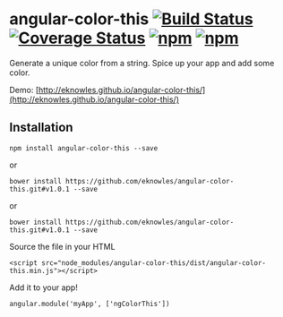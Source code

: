 angular-color-this [![Build Status](https://travis-ci.org/eknowles/angular-color-this.svg)](https://travis-ci.org/eknowles/angular-color-this)  [![Coverage Status](https://coveralls.io/repos/eknowles/angular-color-this/badge.svg?branch=master)](https://coveralls.io/r/eknowles/angular-color-this?branch=master)  [![npm](https://img.shields.io/npm/dt/angular-color-this.svg)](https://www.npmjs.com/package/angular-color-this)  [![npm](https://img.shields.io/npm/v/angular-color-this.svg)](https://www.npmjs.com/package/angular-color-this)
===

Generate a unique color from a string. Spice up your app and add some color.

Demo: [http://eknowles.github.io/angular-color-this/](http://eknowles.github.io/angular-color-this/)

## Installation

`npm install angular-color-this --save`

or

`bower install https://github.com/eknowles/angular-color-this.git#v1.0.1 --save`

or

`bower install https://github.com/eknowles/angular-color-this.git#v1.0.1 --save`

Source the file in your HTML

`<script src="node_modules/angular-color-this/dist/angular-color-this.min.js"></script>`

Add it to your app!

`angular.module('myApp', ['ngColorThis'])`
